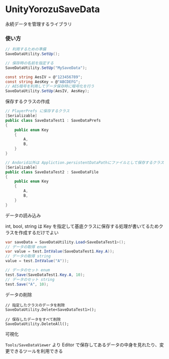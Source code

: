 # UnityYorozuSaveData
永続データを管理するライブラリ


### 使い方

```cs
// 利用するための準備
SaveDataUtility.SetUp();

// 保存時の名前を指定する
SaveDataUtility.SetUp("MySaveData");

const string AesIV = @"123456789";
const string AesKey = @"ABCDEFG";
// AES暗号を利用してデータ保存時に暗号化を行う
SaveDataUtility.SetUp(AesIV, AesKey);
```

保存するクラスの作成

```cs
// PlayerPrefs に保存するクラス
[Serializable]
public class SaveDataTest1 : SaveDataPrefs
{
	public enum Key
	{
		A,
		B,
	}
}

// Andorid以外は Appliction.persistentDataPathにファイルとして保存するクラス
[Serializable]
public class SaveDataTest2 : SaveDataFile
{
	public enum Key
	{
		A,
		B,
	}
}
```

データの読み込み

int, bool, string は Key を指定して基底クラスに保存する処理が書いてるためクラスを作成するだけでよい

```cs
var saveData = SaveDataUtility.Load<SaveDataTest1>();
// データの取得 enum
var value = test.IntValue(SaveDataTest1.Key.A));
// データの取得 string
value = test.IntValue("A"));

// データのセット enum
test.Save(SaveDataTest1.Key.A, 10);
// データのセット string
test.Save("A", 10);
```

データの削除

```
// 指定したクラスのデータを削除
SaveDataUtility.Delete<SaveDataTest1>();

// 保存したデータをすべて削除
SaveDataUtility.DeleteAll();
````


可視化

`Tools/SaveDataViewer` より Editor で保存してあるデータの中身を見れたり、変更できるツールを利用できる

